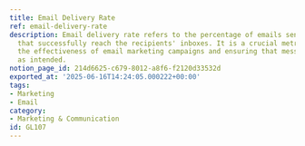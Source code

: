 ```yaml
---
title: Email Delivery Rate
ref: email-delivery-rate
description: Email delivery rate refers to the percentage of emails sent by a marketer
  that successfully reach the recipients' inboxes. It is a crucial metric for evaluating
  the effectiveness of email marketing campaigns and ensuring that messages are delivered
  as intended.
notion_page_id: 214d6625-c679-8012-a8f6-f2120d33532d
exported_at: '2025-06-16T14:24:05.000222+00:00'
tags:
- Marketing
- Email
category:
- Marketing & Communication
id: GL107
---
```


